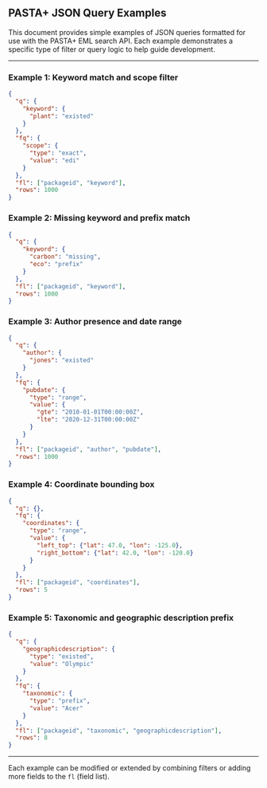 ## PASTA+ JSON Query Examples

This document provides simple examples of JSON queries formatted for use with the PASTA+ EML search API. Each example demonstrates a specific type of filter or query logic to help guide development.

---

### Example 1: Keyword match and scope filter
```json
{
  "q": {
    "keyword": {
      "plant": "existed"
    }
  },
  "fq": {
    "scope": {
      "type": "exact",
      "value": "edi"
    }
  },
  "fl": ["packageid", "keyword"],
  "rows": 1000
}
```

### Example 2: Missing keyword and prefix match
```json
{
  "q": {
    "keyword": {
      "carbon": "missing",
      "eco": "prefix"
    }
  },
  "fl": ["packageid", "keyword"],
  "rows": 1000
}
```

### Example 3: Author presence and date range
```json
{
  "q": {
    "author": {
      "jones": "existed"
    }
  },
  "fq": {
    "pubdate": {
      "type": "range",
      "value": {
        "gte": "2010-01-01T00:00:00Z",
        "lte": "2020-12-31T00:00:00Z"
      }
    }
  },
  "fl": ["packageid", "author", "pubdate"],
  "rows": 1000
}
```

### Example 4: Coordinate bounding box
```json
{
  "q": {},
  "fq": {
    "coordinates": {
      "type": "range",
      "value": {
        "left_top": {"lat": 47.0, "lon": -125.0},
        "right_bottom": {"lat": 42.0, "lon": -120.0}
      }
    }
  },
  "fl": ["packageid", "coordinates"],
  "rows": 5
}
```

### Example 5: Taxonomic and geographic description prefix
```json
{
  "q": {
    "geographicdescription": {
      "type": "existed",
      "value": "Olympic"
    }
  },
  "fq": {
    "taxonomic": {
      "type": "prefix",
      "value": "Acer"
    }
  },
  "fl": ["packageid", "taxonomic", "geographicdescription"],
  "rows": 8
}
```

---

Each example can be modified or extended by combining filters or adding more fields to the `fl` (field list).
